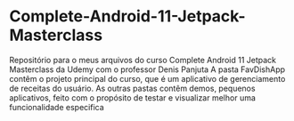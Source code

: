 # Complete-Android-11-Jetpack-Masterclass
Repositório para o meus arquivos do curso Complete Android 11 Jetpack Masterclass da Udemy com o professor Denis Panjuta
A pasta FavDishApp contêm o projeto principal do curso, que é um aplicativo de gerenciamento de receitas do usuário.
As outras pastas contêm demos, pequenos aplicativos, feito com o propósito de testar e visualizar melhor uma funcionalidade especifica
